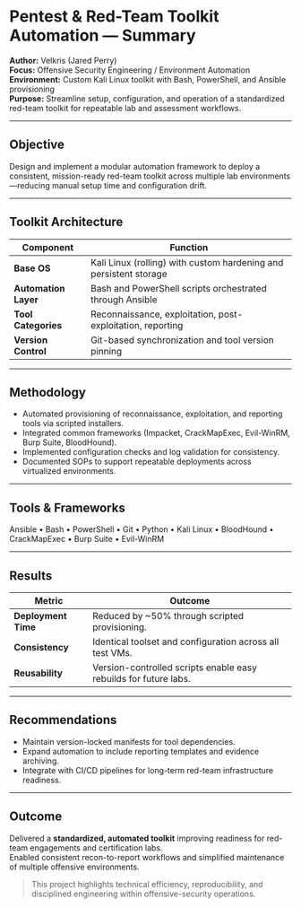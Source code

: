 # Pentest & Red-Team Toolkit Automation — Summary

**Author:** Velkris (Jared Perry)  
**Focus:** Offensive Security Engineering / Environment Automation  
**Environment:** Custom Kali Linux toolkit with Bash, PowerShell, and Ansible provisioning  
**Purpose:** Streamline setup, configuration, and operation of a standardized red-team toolkit for repeatable lab and assessment workflows.

---

## Objective
Design and implement a modular automation framework to deploy a consistent, mission-ready red-team toolkit across multiple lab environments—reducing manual setup time and configuration drift.

---

## Toolkit Architecture
| Component | Function |
|------------|-----------|
| **Base OS** | Kali Linux (rolling) with custom hardening and persistent storage |
| **Automation Layer** | Bash and PowerShell scripts orchestrated through Ansible |
| **Tool Categories** | Reconnaissance, exploitation, post-exploitation, reporting |
| **Version Control** | Git-based synchronization and tool version pinning |

---

## Methodology
- Automated provisioning of reconnaissance, exploitation, and reporting tools via scripted installers.  
- Integrated common frameworks (Impacket, CrackMapExec, Evil-WinRM, Burp Suite, BloodHound).  
- Implemented configuration checks and log validation for consistency.  
- Documented SOPs to support repeatable deployments across virtualized environments.

---

## Tools & Frameworks
Ansible • Bash • PowerShell • Git • Python • Kali Linux • BloodHound • CrackMapExec • Burp Suite • Evil-WinRM

---

## Results
| Metric | Outcome |
|---------|----------|
| **Deployment Time** | Reduced by ~50% through scripted provisioning. |
| **Consistency** | Identical toolset and configuration across all test VMs. |
| **Reusability** | Version-controlled scripts enable easy rebuilds for future labs. |

---

## Recommendations
- Maintain version-locked manifests for tool dependencies.  
- Expand automation to include reporting templates and evidence archiving.  
- Integrate with CI/CD pipelines for long-term red-team infrastructure readiness.

---

## Outcome
Delivered a **standardized, automated toolkit** improving readiness for red-team engagements and certification labs.  
Enabled consistent recon-to-report workflows and simplified maintenance of multiple offensive environments.

> This project highlights technical efficiency, reproducibility, and disciplined engineering within offensive-security operations.
